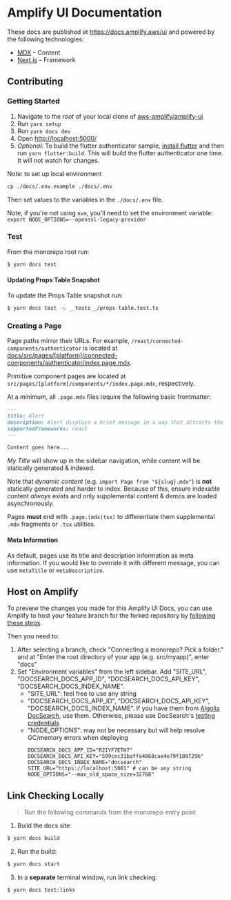 # Amplify UI Documentation

These docs are published at https://docs.amplify.aws/ui and powered by the following technologies:

- [MDX](https://mdxjs.com/) – Content
- [Next.js](https://nextjs.org/) – Framework

## Contributing

### Getting Started

1. Navigate to the _root_ of your local clone of [aws-amplify/amplify-ui](https://github.com/aws-amplify/amplify-ui)
1. Run `yarn setup`
1. Run `yarn docs dev`
1. Open <http://localhost:5000/>
1. _Optional:_ To build the flutter authenticator sample, [install flutter](https://docs.flutter.dev/get-started/install) and then run `yarn flutter:build`. This will build the flutter authenticator one time. It will not watch for changes.

Note: to set up local environment

```sh
cp ./docs/.env.example ./docs/.env
```

Then set values to the variables in the `./docs/.env` file.

Note, if you're not using `nvm`, you'll need to set the environment variable: `export NODE_OPTIONS=--openssl-legacy-provider`

### Test

From the monorepo root run:

```sh
$ yarn docs test
```

#### Updating Props Table Snapshot

To update the Props Table snapshot run:

```sh
$ yarn docs test -u __tests__/props-table.test.ts
```

### Creating a Page

Page paths mirror their URLs. For example, `/react/connected-components/authenticator` is located at [docs/src/pages/[platform]/connected-components/authenticator/index.page.mdx](src/pages/[platform]/components/authenticator/index.page.mdx).

Primitive component pages are located at `src/pages/[platform]/components/*/index.page.mdx`, respectively.

At a minimum, all `.page.mdx` files require the following basic frontmatter:

```md
---
title: Alert
description: Alert displays a brief message in a way that attracts the user’s attention without interrupting their task.
supportedFrameworks: react
---

Content goes here...
```

_My Title_ will show up in the sidebar navigation, while content will be statically generated & indexed.

Note that _dynamic content_ (e.g. `import Page from "${slug}.mdx"`) is **not** statically generated
and harder to index. Because of this, ensure indexable content _always_ exists and only supplemental
content & demos are loaded asynchronously.

Pages **must** end with `.page.(mdx|tsx)` to differentiate them supplemental
`.mdx` fragments or `.tsx` utilities.

#### Meta Information

As default, pages use its title and description information as meta information. If you would like to override it with different message, you can use `metaTitle` or `metaDescription`.

## Host on Amplify

To preview the changes you made for this Amplify UI Docs, you can use Amplify to host your feature branch for the forked repository by [following these steps](https://docs.amplify.aws/guides/hosting/git-based-deployments/q/platform/js/#4-deploy-your-app-to-aws-amplify).

Then you need to:

1. After selecting a branch, check "Connecting a monorepo? Pick a folder." and at "Enter the root directory of your app (e.g. src/myapp)", enter "docs"
2. Set "Environment variables" from the left sidebar. Add "SITE_URL", "DOCSEARCH_DOCS_APP_ID", "DOCSEARCH_DOCS_API_KEY", "DOCSEARCH_DOCS_INDEX_NAME".
   - "SITE_URL": feel free to use any string
   - "DOCSEARCH_DOCS_APP_ID", "DOCSEARCH_DOCS_API_KEY", "DOCSEARCH_DOCS_INDEX_NAME". If you have them from [Algolia DocSearch](https://docsearch.algolia.com/), use them. Otherwise, please use DocSearch's [testing credentials](https://docsearch.algolia.com/docs/DocSearch-v3)
   - "NODE_OPTIONS": may not be necessary but will help resolve GC/memory errors when deploying
     ```
     DOCSEARCH_DOCS_APP_ID="R2IYF7ETH7"
     DOCSEARCH_DOCS_API_KEY="599cec31baffa4868cae4e79f180729b"
     DOCSEARCH_DOCS_INDEX_NAME="docsearch"
     SITE_URL="https://localhost:5001" # can be any string
     NODE_OPTIONS="--max_old_space_size=32768"
     ```

## Link Checking Locally

> Run the following commands from the monorepo entry point

1. Build the docs site:

```sh
$ yarn docs build
```

2. Run the build:

```sh
$ yarn docs start
```

3. In a **separate** terminal window, run link checking:

```sh
$ yarn docs test:links
```
